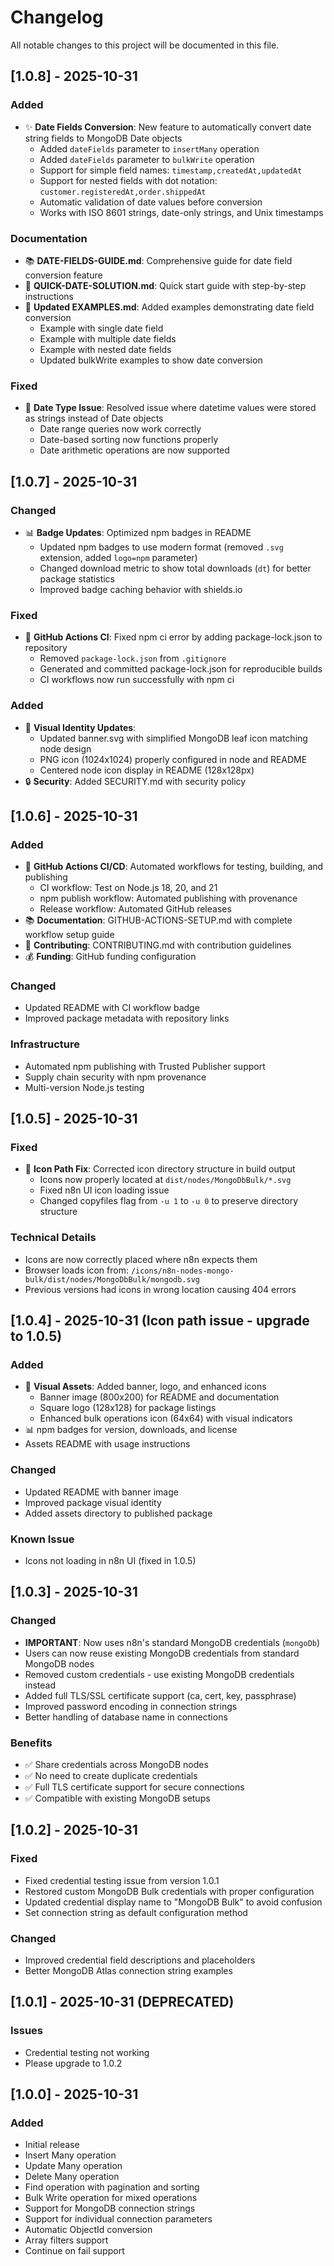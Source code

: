 # Changelog

All notable changes to this project will be documented in this file.

## [1.0.8] - 2025-10-31

### Added
- ✨ **Date Fields Conversion**: New feature to automatically convert date string fields to MongoDB Date objects
  - Added `dateFields` parameter to `insertMany` operation
  - Added `dateFields` parameter to `bulkWrite` operation
  - Support for simple field names: `timestamp,createdAt,updatedAt`
  - Support for nested fields with dot notation: `customer.registeredAt,order.shippedAt`
  - Automatic validation of date values before conversion
  - Works with ISO 8601 strings, date-only strings, and Unix timestamps

### Documentation
- 📚 **DATE-FIELDS-GUIDE.md**: Comprehensive guide for date field conversion feature
- 📖 **QUICK-DATE-SOLUTION.md**: Quick start guide with step-by-step instructions
- 📝 **Updated EXAMPLES.md**: Added examples demonstrating date field conversion
  - Example with single date field
  - Example with multiple date fields
  - Example with nested date fields
  - Updated bulkWrite examples to show date conversion

### Fixed
- 🐛 **Date Type Issue**: Resolved issue where datetime values were stored as strings instead of Date objects
  - Date range queries now work correctly
  - Date-based sorting now functions properly
  - Date arithmetic operations are now supported

## [1.0.7] - 2025-10-31

### Changed
- 📊 **Badge Updates**: Optimized npm badges in README
  - Updated npm badges to use modern format (removed `.svg` extension, added `logo=npm` parameter)
  - Changed download metric to show total downloads (`dt`) for better package statistics
  - Improved badge caching behavior with shields.io

### Fixed
- 🔧 **GitHub Actions CI**: Fixed npm ci error by adding package-lock.json to repository
  - Removed `package-lock.json` from `.gitignore`
  - Generated and committed package-lock.json for reproducible builds
  - CI workflows now run successfully with npm ci

### Added
- 🎨 **Visual Identity Updates**:
  - Updated banner.svg with simplified MongoDB leaf icon matching node design
  - PNG icon (1024x1024) properly configured in node and README
  - Centered node icon display in README (128x128px)
- 🔒 **Security**: Added SECURITY.md with security policy

## [1.0.6] - 2025-10-31

### Added
- 🚀 **GitHub Actions CI/CD**: Automated workflows for testing, building, and publishing
  - CI workflow: Test on Node.js 18, 20, and 21
  - npm publish workflow: Automated publishing with provenance
  - Release workflow: Automated GitHub releases
- 📚 **Documentation**: GITHUB-ACTIONS-SETUP.md with complete workflow setup guide
- 🤝 **Contributing**: CONTRIBUTING.md with contribution guidelines
- 💰 **Funding**: GitHub funding configuration

### Changed
- Updated README with CI workflow badge
- Improved package metadata with repository links

### Infrastructure
- Automated npm publishing with Trusted Publisher support
- Supply chain security with npm provenance
- Multi-version Node.js testing

## [1.0.5] - 2025-10-31

### Fixed
- 🔧 **Icon Path Fix**: Corrected icon directory structure in build output
  - Icons now properly located at `dist/nodes/MongoDbBulk/*.svg`
  - Fixed n8n UI icon loading issue
  - Changed copyfiles flag from `-u 1` to `-u 0` to preserve directory structure

### Technical Details
- Icons are now correctly placed where n8n expects them
- Browser loads icon from: `/icons/n8n-nodes-mongo-bulk/dist/nodes/MongoDbBulk/mongodb.svg`
- Previous versions had icons in wrong location causing 404 errors

## [1.0.4] - 2025-10-31 (Icon path issue - upgrade to 1.0.5)

### Added
- 🎨 **Visual Assets**: Added banner, logo, and enhanced icons
  - Banner image (800x200) for README and documentation
  - Square logo (128x128) for package listings
  - Enhanced bulk operations icon (64x64) with visual indicators
- 📊 npm badges for version, downloads, and license
- Assets README with usage instructions

### Changed
- Updated README with banner image
- Improved package visual identity
- Added assets directory to published package

### Known Issue
- Icons not loading in n8n UI (fixed in 1.0.5)

## [1.0.3] - 2025-10-31

### Changed
- **IMPORTANT**: Now uses n8n's standard MongoDB credentials (`mongoDb`)
- Users can now reuse existing MongoDB credentials from standard MongoDB nodes
- Removed custom credentials - use existing MongoDB credentials instead
- Added full TLS/SSL certificate support (ca, cert, key, passphrase)
- Improved password encoding in connection strings
- Better handling of database name in connections

### Benefits
- ✅ Share credentials across MongoDB nodes
- ✅ No need to create duplicate credentials
- ✅ Full TLS certificate support for secure connections
- ✅ Compatible with existing MongoDB setups

## [1.0.2] - 2025-10-31

### Fixed
- Fixed credential testing issue from version 1.0.1
- Restored custom MongoDB Bulk credentials with proper configuration
- Updated credential display name to "MongoDB Bulk" to avoid confusion
- Set connection string as default configuration method

### Changed
- Improved credential field descriptions and placeholders
- Better MongoDB Atlas connection string examples

## [1.0.1] - 2025-10-31 (DEPRECATED)

### Issues
- Credential testing not working
- Please upgrade to 1.0.2

## [1.0.0] - 2025-10-31

### Added
- Initial release
- Insert Many operation
- Update Many operation
- Delete Many operation
- Find operation with pagination and sorting
- Bulk Write operation for mixed operations
- Support for MongoDB connection strings
- Support for individual connection parameters
- Automatic ObjectId conversion
- Array filters support
- Continue on fail support

